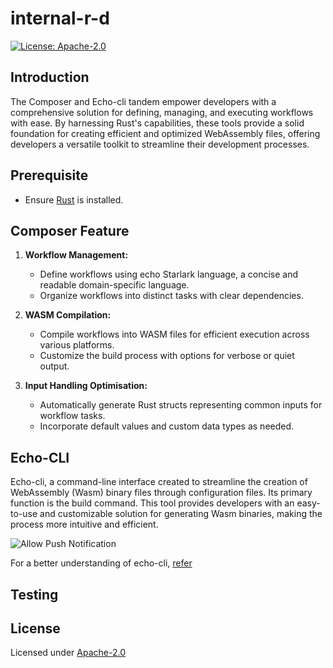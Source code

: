 # internal-r-d

[![License: Apache-2.0](https://img.shields.io/github/license/icon-project/IBC-Integration.svg?style=flat-square)](https://www.apache.org/licenses/LICENSE-2.0)

## Introduction

 The Composer and Echo-cli tandem empower developers with a comprehensive solution for defining, managing, and executing workflows with ease. By harnessing Rust's capabilities, these tools provide a solid foundation for creating efficient and optimized WebAssembly files, offering developers a versatile toolkit to streamline their development processes.

## Prerequisite

- Ensure [Rust](https://www.rust-lang.org/tools/install) is installed.
  
## Composer Feature

1. **Workflow Management:**
   - Define workflows using echo Starlark language, a concise and readable domain-specific language.
   - Organize workflows into distinct tasks with clear dependencies.

2. **WASM Compilation:**
   - Compile workflows into WASM files for efficient execution across various platforms.
   - Customize the build process with options for verbose or quiet output.

3. **Input Handling Optimisation:**
   - Automatically generate Rust structs representing common inputs for workflow tasks.
   - Incorporate default values and custom data types as needed.

## Echo-CLI

Echo-cli, a command-line interface created to streamline the creation of WebAssembly (Wasm) binary files through configuration files. Its primary function is the build command. This tool provides developers with an easy-to-use and customizable solution for generating Wasm binaries, making the process more intuitive and efficient.

![Allow Push Notification](../internal-research-and-sample-code/images/cli.png)

For a better understanding of echo-cli, [refer ](../internal-research-and-sample-code/echo-cli/README.md)

## Testing 

## License

Licensed under [Apache-2.0](https://www.apache.org/licenses/LICENSE-2.0)
